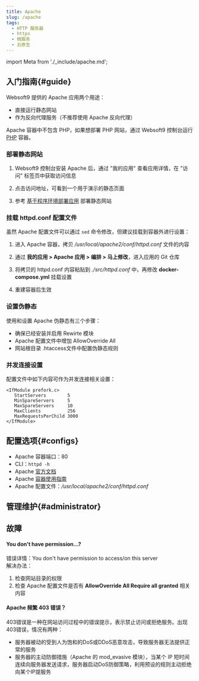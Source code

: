 ```yaml
---
title: Apache
slug: /apache
tags:
  - HTTP 服务器
  - https
  - 微服务
  - 云原生
---
```


import Meta from './_include/apache.md';

<Meta name="meta" />

## 入门指南{#guide}

Websoft9 提供的 Apache 应用两个用途：

- 直接运行静态网站
- 作为反向代理服务（不推荐使用 Apache 反向代理）

Apache 容器中不包含 PHP，如果想部署 PHP 网站，通过 Websoft9 控制台运行 [PHP](./runtime/php) 容器。  

### 部署静态网站

1. Websoft9 控制台安装 Apache 后，通过 "我的应用" 查看应用详情，在 "访问" 标签页中获取访问信息

2. 点击访问地址，可看到一个用于演示的静态页面

3. 参考 [基于程序环境部署应用](./runtime) 部署静态网站


### 挂载 httpd.conf 配置文件

虽然 Apache 配置文件可以通过 `sed` 命令修改，但建议挂载到容器外进行设置：

1. 进入 Apache 容器，拷贝 */usr/local/apache2/conf/httpd.conf* 文件的内容

2. 通过 **我的应用 > Apache 应用 > 编排 > 马上修改**，进入应用的 Git 仓库

3. 将拷贝的 httpd.conf 内容粘贴到 *./src/httpd.conf* 中，再修改 **docker-compose.yml** 挂载设置

4. 重建容器后生效

### 设置伪静态

使用和设置 Apache 伪静态有三个步骤：

- 确保已经安装并启用 Rewirte 模块
- Apache 配置文件中增加 AllowOverride All
- 网站根目录 .htaccess文件中配置伪静态规则

### 并发连接设置

配置文件中如下内容可作为并发连接相关设置：

```
<IfModule prefork.c>
   StartServers        5
   MinSpareServers     5
   MaxSpareServers     10
   MaxClients          256
   MaxRequestsPerChild 3000
</IfModule>
```

## 配置选项{#configs}

- Apache 容器端口：80
- CLI：`httpd -h`
- Apache [官方文档](https://httpd.apache.org/docs/2.4/)
- Apache [容器使用指南](https://hub.docker.com/_/httpd)
- Apache 配置文件：*/usr/local/apache2/conf/httpd.conf*

## 管理维护{#administrator}

## 故障

#### You don't have permission...?

错误详情：You don't have permission to access/on this server  
解决办法：

1.  检查网站目录的权限
2.  检查 Apache 配置文件是否有 **AllowOverride All   Require all granted** 相关内容

#### Apache 频繁 403 错误？

403错误是一种在网站访问过程中的错误提示，表示禁止访问或拒绝服务。出现403错误，情况有两种：

- 服务器被动的受到人为饱和的DoS或DDoS恶意攻击，导致服务器无法提供正常的服务
- 服务器的主动防御措施（Apache 的 mod_evasive 模块），当某个 IP 短时间连续向服务器发送请求，服务器启动DoS防御策略，利用预设的规则主动拒绝向某个IP提服务
